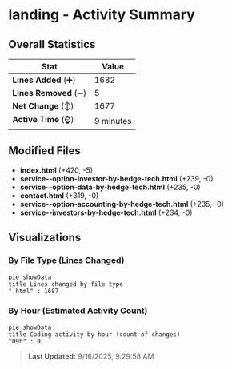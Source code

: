 # landing - Activity Summary 

## Overall Statistics

| Stat                   | Value                                                             |
| ---------------------- | ----------------------------------------------------------------- |
| **Lines Added** (➕)   | 1682                                          |
| **Lines Removed** (➖) | 5                                        |
| **Net Change** (↕)    | 1677                |
| **Active Time** (⌚)   | 9 minutes |


## Modified Files
- **index.html** (+420, -5)
- **service--option-investor-by-hedge-tech.html** (+239, -0)
- **service--option-data-by-hedge-tech.html** (+235, -0)
- **contact.html** (+319, -0)
- **service--option-accounting-by-hedge-tech.html** (+235, -0)
- **service--investors-by-hedge-tech.html** (+234, -0)

## Visualizations

### By File Type (Lines Changed)

```mermaid
pie showData
title Lines changed by file type
".html" : 1687
```

### By Hour (Estimated Activity Count)

```mermaid
pie showData
title Coding activity by hour (count of changes)
"09h" : 9
```


> **Last Updated:** 9/16/2025, 9:29:58 AM